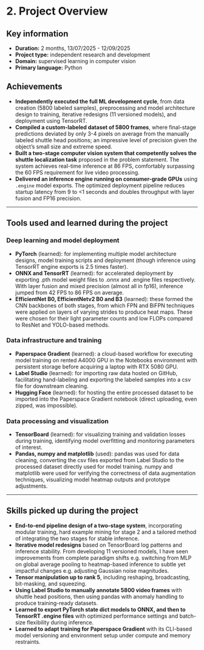 # 2. Project Overview

## Key information

- **Duration:** 2 months, 13/07/2025 - 12/09/2025
- **Project type:** independent research and development
- **Domain:** supervised learning in computer vision
- **Primary language:** Python

## Achievements

- **Independently executed the full ML development cycle**, from data creation (5800 labeled samples), preprocessing 
  and model architecture design to training, iterative redesigns (11 versioned models), and deployment using TensorRT.
- **Compiled a custom-labeled dataset of 5800 frames**, where final-stage predictions deviated by only 3-4 pixels on 
  average from the manually labeled shuttle head positions; an impressive level of precision given the object’s small 
  size and extreme speed.
- **Built a two-stage computer vision system that competently solves the shuttle localization task** proposed in the 
  problem statement. The system achieves real-time inference at 86 FPS, comfortably surpassing the 60 FPS requirement 
  for live video processing.
- **Delivered an inference engine running on consumer-grade GPUs** using `.engine` model exports. The optimized 
  deployment pipeline reduces startup latency from 9 to <1 seconds and doubles throughput with layer fusion and FP16 
  precision.
---

## Tools used and learned during the project

### Deep learning and model deployment
- **PyTorch** (learned): for implementing multiple model architecture designs, model training scripts and deployment 
  (though inference using TensorRT engine exports is 2.5 times faster).
- **ONNX and TensorRT** (learned): for accelerated deployment by exporting .pth model weight files to .onnx and .engine 
  files respectively. With layer fusion and mixed precision (almost all in fp16), inference jumped from 42 FPS to 86 
  FPS on average.
- **EfficientNet B0, EfficientNetv2 B0 and B3** (learned): these formed the CNN backbones of both stages, from which 
  FPN and BiFPN techniques were applied on layers of varying strides to produce heat maps. These were chosen for their 
  light parameter counts and low FLOPs compared to ResNet and YOLO-based methods.

### Data infrastructure and training
- **Paperspace Gradient** (learned): a cloud-based workflow for executing model training on rented A4000 GPU in the 
  Notebooks environment with persistent storage before acquiring a laptop with RTX 5080 GPU.
- **Label Studio** (learned): for importing raw data hosted on GitHub, facilitating hand-labeling and exporting the 
  labeled samples into a csv file for downstream cleaning.
- **Hugging Face** (learned): for hosting the entire processed dataset to be imported into the Paperspace Gradient 
  notebook (direct uploading, even zipped, was impossible).

### Data processing and visualization
- **TensorBoard** (learned): for visualizing training and validation losses during training, identifying model 
  overfitting and monitoring parameters of interest.
- **Pandas, numpy and matplotlib** (used): pandas was used for data cleaning, converting the csv files exported from 
  Label Studio to the processed dataset directly used for model training. numpy and matplotlib were used for verifying 
  the correctness of data augmentation techniques, visualizing model heatmap outputs and prototype adjustments.

---

## Skills picked up during the project

- **End-to-end pipeline design of a two-stage system**, incorporating modular training, hard example mining for stage 2 
  and a tailored method of integrating the two stages for stable inference.
- **Iterative model redesigns** based on TensorBoard log patterns and inference stability. From developing 11 versioned 
  models, I have seen improvements from complete paradigm shifts e.g. switching from MLP on global average pooling to 
  heatmap-based inference to subtle yet impactful changes e.g. adjusting Gaussian noise magnitudes.
- **Tensor manipulation up to rank 5**, including reshaping, broadcasting, bit-masking, and squeezing.
- **Using Label Studio to manually annotate 5800 video frames** with shuttle head positions, then using pandas with 
  anomaly handling to produce training-ready datasets.
- **Learned to export PyTorch state dict models to ONNX, and then to TensorRT .engine files** with optimized 
  performance settings and batch-size flexibility during inference.
- **Learned to adapt training for Paperspace Gradient** with its CLI-based model versioning and environment setup under 
  compute and memory restraints.

<br><br>